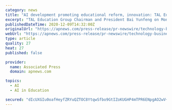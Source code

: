 ```yaml
---
category: news
title: "AI development promoting educational reform, innovation: TAL Education Group Chairman"
excerpt: "TAL Education Group Chairman and President Bai Yunfeng on Monday said that the integration of artificial intelligence and education was moving towards the in-depth field of educational ecology, promoting the innovation and reform from educational concept to teaching technology."
publishedDateTime: 2020-12-09T14:32:00Z
originalUrl: "https://apnews.com/press-release/pr-newswire/technology-business-science-cultural-preservation-beijing-f065048c92f563f9b61fa93f966abe47/gallery/bd994b0d6b720453900911bd8ad09ea4"
webUrl: "https://apnews.com/press-release/pr-newswire/technology-business-science-cultural-preservation-beijing-f065048c92f563f9b61fa93f966abe47/gallery/bd994b0d6b720453900911bd8ad09ea4"
type: article
quality: 27
heat: 27
published: false

provider:
  name: Associated Press
  domain: apnews.com

topics:
  - AI
  - AI in Education

secured: "dIcUXGIu0oafHeyfZRYuQZTOC8YtqwSfbo9GtIZoKUGHP4mTPR6ENpgAO2wV+idM9KHI7gjjXxZxnCrV6UlbLSn5rlPDxIwfTqpXFqUiYLGXfjUM5uELFbenDBfJJbIzHVdkq/Bv4EbTQj81jXzc5f35SSaZj4TDGIQzSLAHh/0WJPyFRxS151Tbjqbc27hio/5nyPb6KFuS1c5Xv0tJwGzxcYTjohmXFpce4Ffiui6xc/eKV9BK9BOUad7pAw6ZZOZJ2NwZj3iGD875szf175iDqsb5Hz6HeVtw1I5dZLT4DNJvVAtkWbJY3ibf+r6ZC3at3RDRMUhSZ1h+72jkLURMteq/nu7ALIJ3XWWDm84=;XwMbwYEKQvCKmAMI95MfJw=="
---
```


